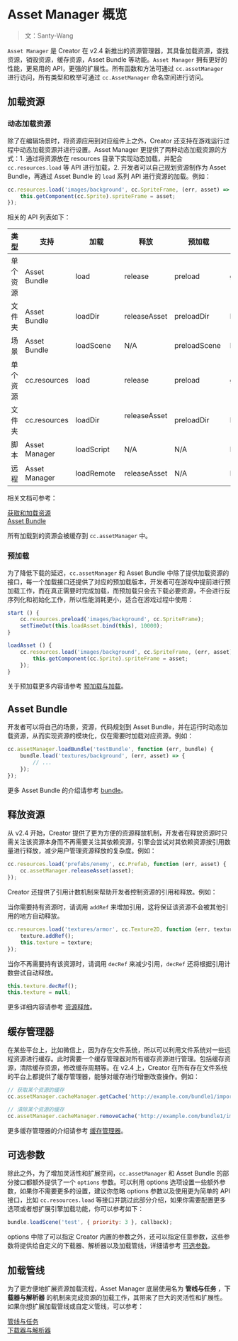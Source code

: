 # Asset Manager 概览

> 文：Santy-Wang

`Asset Manager` 是 Creator 在 v2.4 新推出的资源管理器，其具备加载资源，查找资源，销毁资源，缓存资源，Asset Bundle 等功能。`Asset Manager` 拥有更好的性能，更易用的 API，更强的扩展性。所有函数和方法可通过 `cc.assetManager` 进行访问，所有类型和枚举可通过 `cc.AssetManager` 命名空间进行访问。

## 加载资源

### 动态加载资源

除了在编辑场景时，将资源应用到对应组件上之外，Creator 还支持在游戏运行过程中动态加载资源并进行设置。Asset Manager 更提供了两种动态加载资源的方式：1. 通过将资源放在 resources 目录下实现动态加载，并配合 `cc.resources.load` 等 API 进行加载，2. 开发者可以自己规划资源制作为 Asset Bundle，再通过 Asset Bundle 的 `load` 系列 API 进行资源的加载。例如：

```js
cc.resources.load('images/background', cc.SpriteFrame, (err, asset) => {
    this.getComponent(cc.Sprite).spriteFrame = asset;
});
```

相关的 API 列表如下：

类型 | 支持 | 加载 | 释放 | 预加载 | 获取
-- | -- | -- | -- | -- | --
单个资源 | Asset Bundle | load | release | preload | get
文件夹 | Asset Bundle | loadDir | releaseAsset | preloadDir  | N/A
场景 | Asset Bundle | loadScene | N/A | preloadScene  | N/A
单个资源 | cc.resources | load | release  | preload  | get
文件夹 | cc.resources | loadDir | releaseAsset  | preloadDir  | N/A
脚本 | Asset Manager | loadScript | N/A  | N/A   | N/A
远程 | Asset Manager | loadRemote  | releaseAsset  | N/A | N/A

相关文档可参考：

[获取和加载资源](../scripting/load-assets.md)<br>
[Asset Bundle](../scripting/asset-bundle.md)

所有加载到的资源会被缓存到 `cc.assetManager` 中。

### 预加载

为了降低下载的延迟，`cc.assetManager` 和 Asset Bundle 中除了提供加载资源的接口，每一个加载接口还提供了对应的预加载版本，开发者可在游戏中提前进行预加载工作，而在真正需要时完成加载，而预加载只会去下载必要资源，不会进行反序列化和初始化工作，所以性能消耗更小，适合在游戏过程中使用：

```js
start () {
    cc.resources.preload('images/background', cc.SpriteFrame);
    setTimeOut(this.loadAsset.bind(this), 10000);
}

loadAsset () {
    cc.resources.load('images/background', cc.SpriteFrame, (err, asset) => {
        this.getComponent(cc.Sprite).spriteFrame = asset;
    });
}
```

关于预加载更多内容请参考 [预加载与加载](preload-load.md)。

## Asset Bundle

开发者可以将自己的场景，资源，代码规划到 Asset Bundle，并在运行时动态加载资源，从而实现资源的模块化，仅在需要时加载对应资源。例如：

```js
cc.assetManager.loadBundle('testBundle', function (err, bundle) {
    bundle.load('textures/background', (err, asset) => {
        // ...
    });
});
```

更多 Asset Bundle 的介绍请参考 [bundle](bundle.md)。

## 释放资源

从 v2.4 开始，Creator 提供了更为方便的资源释放机制，开发者在释放资源时只需关注该资源本身而不再需要关注其依赖资源，引擎会尝试对其依赖资源按引用数量进行释放，减少用户管理资源释放的复杂度。例如：

```js
cc.resources.load('prefabs/enemy', cc.Prefab, function (err, asset) {
    cc.assetManager.releaseAsset(asset);
});
```

Creator 还提供了引用计数机制来帮助开发者控制资源的引用和释放。例如：

当你需要持有资源时，请调用 `addRef` 来增加引用，这将保证该资源不会被其他引用的地方自动释放。

```js
cc.resources.load('textures/armor', cc.Texture2D, function (err, texture) {
    texture.addRef();
    this.texture = texture;
});
```

当你不再需要持有该资源时，请调用 `decRef` 来减少引用，`decRef` 还将根据引用计数尝试自动释放。

```js
this.texture.decRef();
this.texture = null;
```

更多详细内容请参考 [资源释放](release-manager.md)。

## 缓存管理器

在某些平台上，比如微信上，因为存在文件系统，所以可以利用文件系统对一些远程资源进行缓存。此时需要一个缓存管理器对所有缓存资源进行管理。包括缓存资源，清除缓存资源，修改缓存周期等。在 v2.4 上，Creator 在所有存在文件系统的平台上都提供了缓存管理器，能够对缓存进行增删改查操作。例如：

```js
// 获取某个资源的缓存
cc.assetManager.cacheManager.getCache('http://example.com/bundle1/import/9a/9aswe123-dsqw-12xe-123xqawe12.json');

// 清除某个资源的缓存
cc.assetManager.cacheManager.removeCache('http://example.com/bundle1/import/9a/9aswe123-dsqw-12xe-123xqawe12.json');
```

更多缓存管理器的介绍请参考 [缓存管理器](cache-manager.md)。

## 可选参数

除此之外，为了增加灵活性和扩展空间，`cc.assetManager` 和 Asset Bundle 的部分接口都额外提供了一个 `options` 参数。可以利用 options 选项设置一些额外参数，如果你不需要更多的设置，建议你忽略 options 参数以及使用更为简单的 API 接口，比如 `cc.resources.load` 等接口并跳过此部分介绍，如果你需要配置更多选项或者想扩展引擎加载功能，你可以参考如下：

```js
bundle.loadScene('test', { priority: 3 }, callback);
```

options 中除了可以指定 Creator 内置的参数之外，还可以指定任意参数，这些参数将提供给自定义的下载器、解析器以及加载管线，详细请参考 [可选参数](options.md)。

## 加载管线

为了更方便地扩展资源加载流程，Asset Manager 底层使用名为 **管线与任务** ，**下载器与解析器** 的机制来完成资源的加载工作，其带来了巨大的灵活性和扩展性。如果你想扩展加载管线或自定义管线，可以参考：

[管线与任务](pipeline-task.md)<br>
[下载器与解析器](downloader-parser.md)